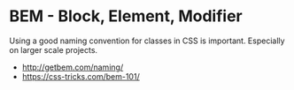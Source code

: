 # BEM - Block, Element, Modifier

Using a good naming convention for classes in CSS is important. Especially
on larger scale projects.

- http://getbem.com/naming/
- https://css-tricks.com/bem-101/
